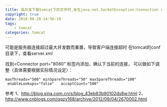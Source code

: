 ```yaml
---
title: 高并发下载tomcat下的文件时,发生java.net.SocketException:Connection reset解决方案
copyright: true
date: 2018-08-20 14:56:19
tags:
	- tomcat
categories: tomcat
---
```

可能是服务器连接超过最大并发数而重置，导致客户端连接超时
在tomcat的conf目录下，查看server.xml
<!-- more -->
找到<Connector port="8080" 标签内添加，确认下当前的连接，
可以做如下调整（具体需要根据实际情况设定）：
```
maxThreads="500" minSpareThreads="50" maxSpareThreads="100"     
 enableLookups="false"   acceptCount="500"
```
参考
1、http://blog.sina.com.cn/s/blog_43eb83b90102ds8w.html
2、http://www.cnblogs.com/qqzy168/archive/2012/09/04/2670002.html
